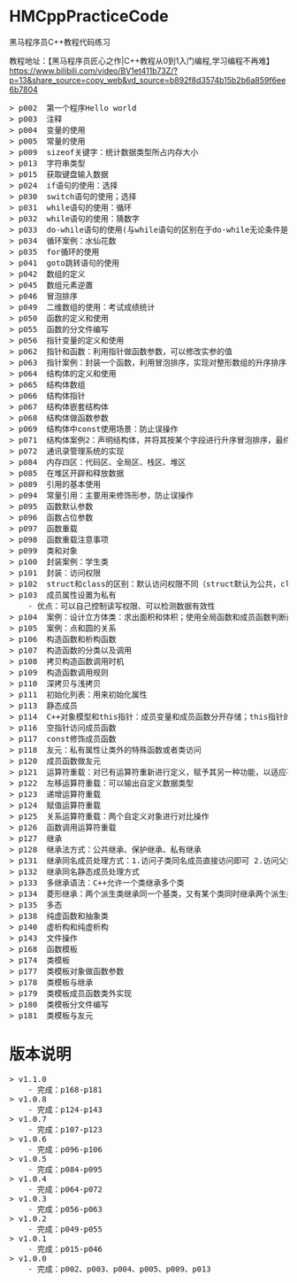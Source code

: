 
# HMCppPracticeCode
黑马程序员C++教程代码练习

教程地址：【黑马程序员匠心之作|C++教程从0到1入门编程,学习编程不再难】 https://www.bilibili.com/video/BV1et411b73Z/?p=13&share_source=copy_web&vd_source=b892f8d3574b15b2b6a859f6ee6b7804
<pre>
> p002  第一个程序Hello world
> p003  注释
> p004  变量的使用
> p005  常量的使用
> p009  sizeof关键字：统计数据类型所占内存大小
> p013  字符串类型
> p015  获取键盘输入数据
> p024  if语句的使用：选择
> p030  switch语句的使用；选择
> p031  while语句的使用：循环
> p032  while语句的使用：猜数字
> p033  do-while语句的使用(与while语句的区别在于do-while无论条件是否成立先执行一次)
> p034  循环案例：水仙花数
> p035  for循环的使用
> p041  goto跳转语句的使用
> p042  数组的定义
> p045  数组元素逆置
> p046  冒泡排序
> p049  二维数组的使用：考试成绩统计
> p050  函数的定义和使用
> p055  函数的分文件编写
> p056  指针变量的定义和使用
> p062  指针和函数：利用指针做函数参数，可以修改实参的值
> p063  指针案例：封装一个函数，利用冒泡排序，实现对整形数组的升序排序
> p064  结构体的定义和使用
> p065  结构体数组
> p066  结构体指针
> p067  结构体嵌套结构体
> p068  结构体做函数参数
> p069  结构体中const使用场景：防止误操作
> p071  结构体案例2：声明结构体，并将其按某个字段进行升序冒泡排序，最终打印结果
> p072  通讯录管理系统的实现
> p084  内存四区：代码区、全局区、栈区、堆区
> p085  在堆区开辟和释放数据
> p089  引用的基本使用
> p094  常量引用：主要用来修饰形参，防止误操作
> p095  函数默认参数
> p096  函数占位参数
> p097  函数重载
> p098  函数重载注意事项
> p099  类和对象
> p100  封装案例：学生类
> p101  封装：访问权限
> p102  struct和class的区别：默认访问权限不同（struct默认为公共，class默认为私有）
> p103  成员属性设置为私有
    - 优点：可以自己控制读写权限、可以检测数据有效性
> p104  案例：设计立方体类：求出面积和体积；使用全局函数和成员函数判断两个立方体是否相等
> p105  案例：点和圆的关系
> p106  构造函数和析构函数
> p107  构造函数的分类以及调用
> p108  拷贝构造函数调用时机
> p109  构造函数调用规则
> p110  深拷贝与浅拷贝
> p111  初始化列表：用来初始化属性
> p113  静态成员
> p114  C++对象模型和this指针：成员变量和成员函数分开存储；this指针的使用
> p116  空指针访问成员函数
> p117  const修饰成员函数
> p118  友元：私有属性让类外的特殊函数或者类访问
> p120  成员函数做友元
> p121  运算符重载：对已有运算符重新进行定义，赋予其另一种功能，以适应不同数据类型  加号运算符重载
> p122  左移运算符重载：可以输出自定义数据类型
> p123  递增运算符重载
> p124  赋值运算符重载
> p125  关系运算符重载：两个自定义对象进行对比操作
> p126  函数调用运算符重载
> p127  继承
> p128  继承法方式：公共继承、保护继承、私有继承
> p131  继承同名成员处理方式：1.访问子类同名成员直接访问即可 2.访问父类同名成员需要加作用域
> p132  继承同名静态成员处理方式
> p133  多继承语法：C++允许一个类继承多个类
> p134  菱形继承：两个派生类继承同一个基类，又有某个类同时继承两个派生类
> p135  多态
> p138  纯虚函数和抽象类
> p140  虚析构和纯虚析构
> p143  文件操作
> p168  函数模板
> p174  类模板
> p177  类模板对象做函数参数
> p178  类模板与继承
> p179  类模板成员函数类外实现
> p180  类模板分文件编写
> p181  类模板与友元
</pre>


<h1>版本说明</h1>
<pre>
> v1.1.0
    - 完成：p168-p181
> v1.0.8
    - 完成：p124-p143
> v1.0.7    
    - 完成：p107-p123
> v1.0.6
    - 完成：p096-p106
> v1.0.5
    - 完成：p084-p095
> v1.0.4
    - 完成：p064-p072
> v1.0.3
    - 完成：p056-p063
> v1.0.2
    - 完成：p049-p055
> v1.0.1
    - 完成：p015-p046
> v1.0.0
    - 完成：p002、p003、p004、p005、p009、p013
</pre>